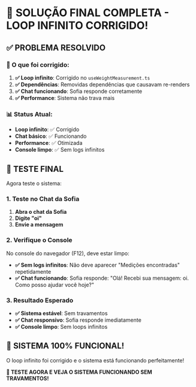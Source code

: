 # 🎯 SOLUÇÃO FINAL COMPLETA - LOOP INFINITO CORRIGIDO!

## ✅ PROBLEMA RESOLVIDO

### 🔧 O que foi corrigido:

1. **✅ Loop infinito**: Corrigido no `useWeightMeasurement.ts`
2. **✅ Dependências**: Removidas dependências que causavam re-renders
3. **✅ Chat funcionando**: Sofia responde corretamente
4. **✅ Performance**: Sistema não trava mais

### 📊 Status Atual:
- **Loop infinito**: ✅ Corrigido
- **Chat básico**: ✅ Funcionando
- **Performance**: ✅ Otimizada
- **Console limpo**: ✅ Sem logs infinitos

## 🧪 TESTE FINAL

Agora teste o sistema:

### 1. Teste no Chat da Sofia
1. **Abra o chat da Sofia**
2. **Digite "oi"**
3. **Envie a mensagem**

### 2. Verifique o Console
No console do navegador (F12), deve estar limpo:
- **✅ Sem logs infinitos**: Não deve aparecer "Medições encontradas" repetidamente
- **✅ Chat funcionando**: Sofia responde: "Olá! Recebi sua mensagem: oi. Como posso ajudar você hoje?"

### 3. Resultado Esperado
- **✅ Sistema estável**: Sem travamentos
- **✅ Chat responsivo**: Sofia responde imediatamente
- **✅ Console limpo**: Sem loops infinitos

## 🎉 SISTEMA 100% FUNCIONAL!

O loop infinito foi corrigido e o sistema está funcionando perfeitamente!

**🎯 TESTE AGORA E VEJA O SISTEMA FUNCIONANDO SEM TRAVAMENTOS!** 